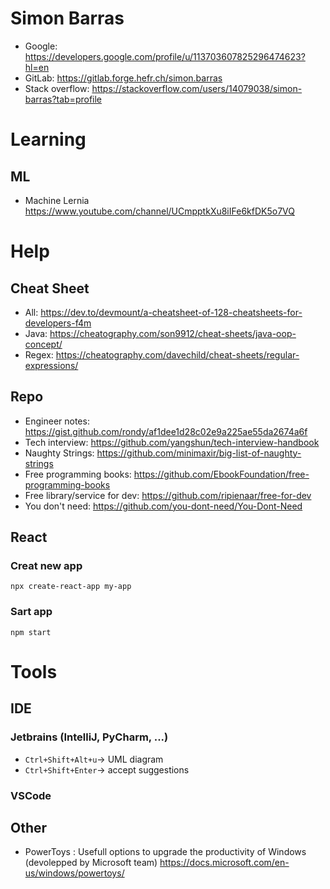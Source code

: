 # Simon Barras
 - Google: https://developers.google.com/profile/u/113703607825296474623?hl=en
 - GitLab: https://gitlab.forge.hefr.ch/simon.barras
 - Stack overflow: https://stackoverflow.com/users/14079038/simon-barras?tab=profile
# Learning
## ML
- Machine Lernia https://www.youtube.com/channel/UCmpptkXu8iIFe6kfDK5o7VQ
# Help
## Cheat Sheet
- All: https://dev.to/devmount/a-cheatsheet-of-128-cheatsheets-for-developers-f4m
- Java: https://cheatography.com/son9912/cheat-sheets/java-oop-concept/
- Regex: https://cheatography.com/davechild/cheat-sheets/regular-expressions/
## Repo
- Engineer notes: https://gist.github.com/rondy/af1dee1d28c02e9a225ae55da2674a6f
- Tech interview: https://github.com/yangshun/tech-interview-handbook
- Naughty Strings: https://github.com/minimaxir/big-list-of-naughty-strings
- Free programming books: https://github.com/EbookFoundation/free-programming-books
- Free library/service for dev: https://github.com/ripienaar/free-for-dev
- You don't need: https://github.com/you-dont-need/You-Dont-Need
## React
### Creat new app
 `npx create-react-app my-app`
### Sart app
`npm start`
# Tools
## IDE
### Jetbrains (IntelliJ, PyCharm, ...)
 - `Ctrl+Shift+Alt+u`-> UML diagram
 - `Ctrl+Shift+Enter`-> accept suggestions
### VSCode
## Other
  - PowerToys : Usefull options to upgrade the productivity of Windows (devolepped by Microsoft team) https://docs.microsoft.com/en-us/windows/powertoys/
